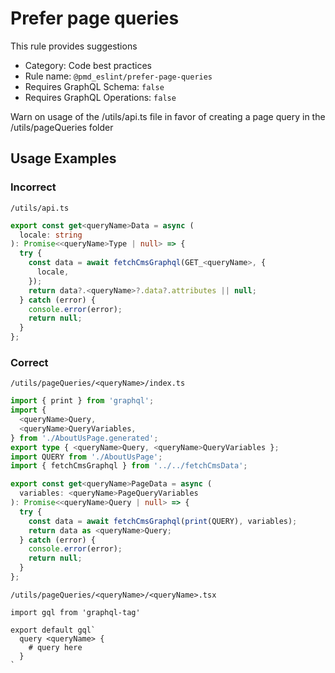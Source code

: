 # Prefer page queries

This rule provides suggestions

- Category: Code best practices
- Rule name: `@pmd_eslint/prefer-page-queries`
- Requires GraphQL Schema: `false`
- Requires GraphQL Operations: `false`

Warn on usage of the /utils/api.ts file in favor of creating a page query in the /utils/pageQueries folder

## Usage Examples

### Incorrect

`/utils/api.ts`

```ts
export const get<queryName>Data = async (
  locale: string
): Promise<<queryName>Type | null> => {
  try {
    const data = await fetchCmsGraphql(GET_<queryName>, {
      locale,
    });
    return data?.<queryName>?.data?.attributes || null;
  } catch (error) {
    console.error(error);
    return null;
  }
};
```

### Correct

`/utils/pageQueries/<queryName>/index.ts`

```ts
import { print } from 'graphql';
import {
  <queryName>Query,
  <queryName>QueryVariables,
} from './AboutUsPage.generated';
export type { <queryName>Query, <queryName>QueryVariables };
import QUERY from './AboutUsPage';
import { fetchCmsGraphql } from '../../fetchCmsData';

export const get<queryName>PageData = async (
  variables: <queryName>PageQueryVariables
): Promise<<queryName>Query | null> => {
  try {
    const data = await fetchCmsGraphql(print(QUERY), variables);
    return data as <queryName>Query;
  } catch (error) {
    console.error(error);
    return null;
  }
};

```

`/utils/pageQueries/<queryName>/<queryName>.tsx`

```tsx
import gql from 'graphql-tag'

export default gql`
  query <queryName> {
    # query here
  }
`
```

